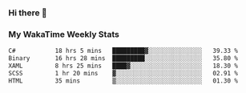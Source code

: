 ### Hi there 👋

<!--
**royschrauwen/royschrauwen** is a ✨ _special_ ✨ repository because its `README.md` (this file) appears on your GitHub profile.

Here are some ideas to get you started:

- 🔭 I’m currently working on ...
- 🌱 I’m currently learning ...
- 👯 I’m looking to collaborate on ...
- 🤔 I’m looking for help with ...
- 💬 Ask me about ...
- 📫 How to reach me: ...
- 😄 Pronouns: ...
- ⚡ Fun fact: ...
-->


### My WakaTime Weekly Stats
<!--START_SECTION:waka-->

```txt
C#           18 hrs 5 mins   █████████▓░░░░░░░░░░░░░░░   39.33 %
Binary       16 hrs 28 mins  █████████░░░░░░░░░░░░░░░░   35.80 %
XAML         8 hrs 25 mins   ████▓░░░░░░░░░░░░░░░░░░░░   18.30 %
SCSS         1 hr 20 mins    ▓░░░░░░░░░░░░░░░░░░░░░░░░   02.91 %
HTML         35 mins         ▒░░░░░░░░░░░░░░░░░░░░░░░░   01.30 %
```

<!--END_SECTION:waka-->
